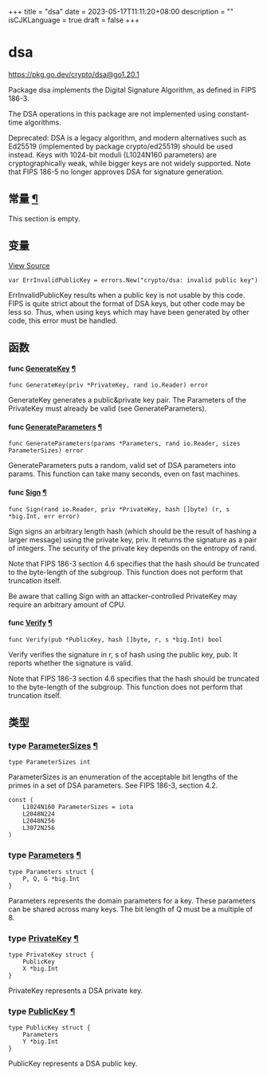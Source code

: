 +++
title = "dsa"
date = 2023-05-17T11:11:20+08:00
description = ""
isCJKLanguage = true
draft = false
+++
# dsa

https://pkg.go.dev/crypto/dsa@go1.20.1



Package dsa implements the Digital Signature Algorithm, as defined in FIPS 186-3.

The DSA operations in this package are not implemented using constant-time algorithms.

Deprecated: DSA is a legacy algorithm, and modern alternatives such as Ed25519 (implemented by package crypto/ed25519) should be used instead. Keys with 1024-bit moduli (L1024N160 parameters) are cryptographically weak, while bigger keys are not widely supported. Note that FIPS 186-5 no longer approves DSA for signature generation.













## 常量 [¶](https://pkg.go.dev/crypto/dsa@go1.20.1#pkg-constants)

This section is empty.

## 变量

[View Source](https://cs.opensource.google/go/go/+/go1.20.1:src/crypto/dsa/dsa.go;l=46)

```
var ErrInvalidPublicKey = errors.New("crypto/dsa: invalid public key")
```

ErrInvalidPublicKey results when a public key is not usable by this code. FIPS is quite strict about the format of DSA keys, but other code may be less so. Thus, when using keys which may have been generated by other code, this error must be handled.

## 函数

#### func [GenerateKey](https://cs.opensource.google/go/go/+/go1.20.1:src/crypto/dsa/dsa.go;l=159) [¶](https://pkg.go.dev/crypto/dsa@go1.20.1#GenerateKey)

```
func GenerateKey(priv *PrivateKey, rand io.Reader) error
```

GenerateKey generates a public&private key pair. The Parameters of the PrivateKey must already be valid (see GenerateParameters).

#### func [GenerateParameters](https://cs.opensource.google/go/go/+/go1.20.1:src/crypto/dsa/dsa.go;l=65) [¶](https://pkg.go.dev/crypto/dsa@go1.20.1#GenerateParameters)

```
func GenerateParameters(params *Parameters, rand io.Reader, sizes ParameterSizes) error
```

GenerateParameters puts a random, valid set of DSA parameters into params. This function can take many seconds, even on fast machines.

#### func [Sign](https://cs.opensource.google/go/go/+/go1.20.1:src/crypto/dsa/dsa.go;l=205) [¶](https://pkg.go.dev/crypto/dsa@go1.20.1#Sign)

```
func Sign(rand io.Reader, priv *PrivateKey, hash []byte) (r, s *big.Int, err error)
```

Sign signs an arbitrary length hash (which should be the result of hashing a larger message) using the private key, priv. It returns the signature as a pair of integers. The security of the private key depends on the entropy of rand.

Note that FIPS 186-3 section 4.6 specifies that the hash should be truncated to the byte-length of the subgroup. This function does not perform that truncation itself.

Be aware that calling Sign with an attacker-controlled PrivateKey may require an arbitrary amount of CPU.

#### func [Verify](https://cs.opensource.google/go/go/+/go1.20.1:src/crypto/dsa/dsa.go;l=273) [¶](https://pkg.go.dev/crypto/dsa@go1.20.1#Verify)

```
func Verify(pub *PublicKey, hash []byte, r, s *big.Int) bool
```

Verify verifies the signature in r, s of hash using the public key, pub. It reports whether the signature is valid.

Note that FIPS 186-3 section 4.6 specifies that the hash should be truncated to the byte-length of the subgroup. This function does not perform that truncation itself.

## 类型

### type [ParameterSizes](https://cs.opensource.google/go/go/+/go1.20.1:src/crypto/dsa/dsa.go;l=50) [¶](https://pkg.go.dev/crypto/dsa@go1.20.1#ParameterSizes)

```
type ParameterSizes int
```

ParameterSizes is an enumeration of the acceptable bit lengths of the primes in a set of DSA parameters. See FIPS 186-3, section 4.2.

```
const (
	L1024N160 ParameterSizes = iota
	L2048N224
	L2048N256
	L3072N256
)
```

### type [Parameters](https://cs.opensource.google/go/go/+/go1.20.1:src/crypto/dsa/dsa.go;l=26) [¶](https://pkg.go.dev/crypto/dsa@go1.20.1#Parameters)

```
type Parameters struct {
	P, Q, G *big.Int
}
```

Parameters represents the domain parameters for a key. These parameters can be shared across many keys. The bit length of Q must be a multiple of 8.

### type [PrivateKey](https://cs.opensource.google/go/go/+/go1.20.1:src/crypto/dsa/dsa.go;l=37) [¶](https://pkg.go.dev/crypto/dsa@go1.20.1#PrivateKey)

```
type PrivateKey struct {
	PublicKey
	X *big.Int
}
```

PrivateKey represents a DSA private key.

### type [PublicKey](https://cs.opensource.google/go/go/+/go1.20.1:src/crypto/dsa/dsa.go;l=31) [¶](https://pkg.go.dev/crypto/dsa@go1.20.1#PublicKey)

```
type PublicKey struct {
	Parameters
	Y *big.Int
}
```

PublicKey represents a DSA public key.